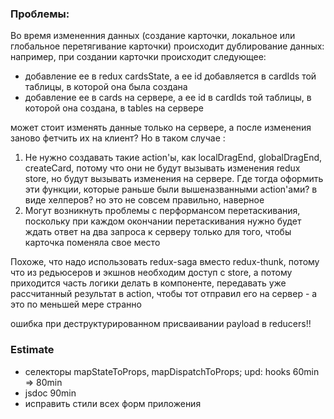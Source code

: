### Проблемы:

Во время измененния данных (создание карточки, локальное или глобальное перетягивание карточки) происходит дублирование данных: например, при создании карточки происходит следующее:

-   добавление ее в redux cardsState, а ее id добавляется в cardIds той таблицы, в которой она была создана
-   добавление ее в cards на сервере, а ее id в cardIds той таблицы, в которой она создана, в tables на сервере

может стоит изменять данные только на сервере, а после изменения заново фетчить их на клиент? Но в таком случае :

1. Не нужно создавать такие action'ы, как localDragEnd, globalDragEnd, createCard, потому что они не будут вызывать изменения redux store, но будут вызывать изменения на сервере.
   Где тогда оформить эти функции, которые раньше были вышеназванными action'ами? в виде хелперов? но это не совсем правильно, наверное
2. Могут возникнуть проблемы с перформансом перетаскивания, поскольку при каждом окончании перетаскивания нужно будет ждать ответ на два запроса к серверу только для того, чтобы карточка поменяла свое место

Похоже, что надо использовать redux-saga вместо redux-thunk, потому что из редьюсеров и экшнов необходим доступ с store, а потому приходится часть логики делать в компоненте, передавать уже рассчитанный результат в action, чтобы тот отправил его на сервер - а это по меньшей мере странно

ошибка при деструктурированном присваивании payload в reducers!!

### Estimate

<!-- - добавить возможность раскрывать карту в виде модального окна - ~60мин -->
<!-- - добавить возможность удалять карточку с экрана открытой карты - ~20мин -->
<!-- - добавить появление иконки удаления только при наведении на карточку -->
<!-- -   добавить возможность изменять название таблицы - ~90мин -->
<!-- -   добавить возможность создавать новые таблицы - ~60мин => 120min-->
<!-- -   использовать payload в экшнах 30min => 45min -->
<!-- -   добавить возможность удалять таблицы ~ 60мин => 60min -->
<!-- -   исправить логику изменения данных с помощью второго параметра thunk ~ 20 min -->
<!-- -   получать ответы от сервера при асинхронных запросах 40мин => 60min-->
<!-- -   использовать библиотеку для генерации id, а не Math.random 20min => 20 min -->
<!-- - добавить возможность добавлять описание каждой карточки 60 мин => 60 min -->
<!-- -   добавить возможность изменять название карточки - ~40мин => 60min-->
<!-- -   использовать axios 60 min => 180 min -->

-   селекторы mapStateToProps, mapDispatchToProps; upd: hooks 60min => 80min
-   jsdoc 90min
-   исправить стили всех форм приложения
